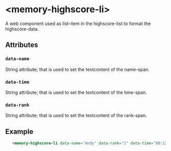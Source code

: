 # &lt;memory-highscore-li&gt;

A web component used as list-item in the highscore-list to format the highscore-data.

## Attributes

### `data-name`

String attribute; that is used to set the textcontent of the name-span.

### `data-time`

String attribute; that is used to set the textcontent of the time-span.

### `data-rank`

String attribute; that is used to set the textcontent of the rank-span.

## Example

```html
   <memory-highscore-li data-name="Andy" data-rank="1" data-time="00:12:63"></memory-highscore-li>
```


